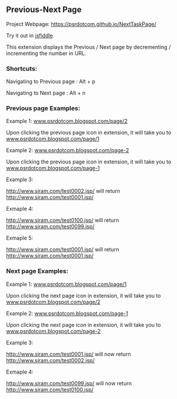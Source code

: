 ## Previous-Next Page

Project Webpage: https://psrdotcom.github.io/NextTaskPage/

Try it out in [jsfiddle](https://jsfiddle.net/venkysiram/soru83cs/)

This extension displays the Previous / Next page by decrementing / incrementing the number in URL.

### Shortcuts:

Navigating to Previous page : Alt + p

Navigating to Next page : Alt + n

### Previous page Examples:

Example 1:  www.psrdotcom.blogspot.com/page/2

Upon clicking the previous page icon in extension, it will take you to www.psrdotcom.blogspot.com/page/1

Example 2:  www.psrdotcom.blogspot.com/page-2

Upon clicking the previous page icon in extension, it will take you to www.psrdotcom.blogspot.com/page-1

Example 3:

http://www.siram.com/test0002.jsp/ will return http://www.siram.com/test0001.jsp/

Exmaple 4:

http://www.siram.com/test0100.jsp/ will return http://www.siram.com/test0099.jsp/

Exmaple 5:

http://www.siram.com/test0001.jsp/ will return http://www.siram.com/test0001.jsp/

### Next page Examples:

Example 1:  www.psrdotcom.blogspot.com/page/1

Upon clicking the next page icon in extension, it will take you to  www.psrdotcom.blogspot.com/page/2

Example 2:  www.psrdotcom.blogspot.com/page-1 

Upon clicking the next page icon in extension, it will take you to  www.psrdotcom.blogspot.com/page-2

Example 3:

http://www.siram.com/test0001.jsp/ will now return http://www.siram.com/test0002.jsp/

Exmaple 4:

http://www.siram.com/test0099.jsp/ will now return http://www.siram.com/test0100.jsp/
